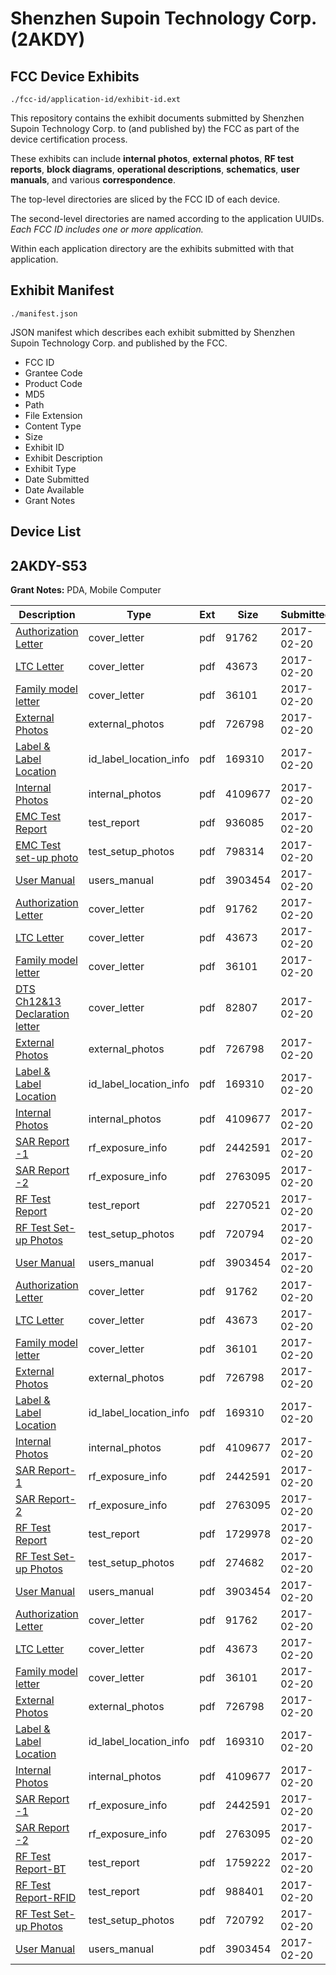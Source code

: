# Shenzhen Supoin Technology Corp. (2AKDY)
## FCC Device Exhibits

```
./fcc-id/application-id/exhibit-id.ext
```

This repository contains the exhibit documents submitted by Shenzhen Supoin Technology Corp. to (and published by) the FCC as part of the device certification process.

These exhibits can include **internal photos**, **external photos**, **RF test reports**, **block diagrams**, **operational descriptions**, **schematics**, **user manuals**, and various **correspondence**.

The top-level directories are sliced by the FCC ID of each device.

The second-level directories are named according to the application UUIDs. *Each FCC ID includes one or more application.*

Within each application directory are the exhibits submitted with that application. 

## Exhibit Manifest

```
./manifest.json
```

JSON manifest which describes each exhibit submitted by Shenzhen Supoin Technology Corp. and published by the FCC.

- FCC ID
- Grantee Code
- Product Code
- MD5
- Path
- File Extension
- Content Type
- Size
- Exhibit ID
- Exhibit Description
- Exhibit Type
- Date Submitted
- Date Available
- Grant Notes

## Device List
## 2AKDY-S53
**Grant Notes:** PDA, Mobile Computer

| Description | Type | Ext | Size | Submitted | Available |
| ----------- | ---- | --- | ---- | --------- | --------- |
| [Authorization Letter](2AKDY-S53/cc77ea59929ef32e56b96cd28b7ba120/3288894.pdf) | cover_letter | pdf | 91762 | 2017-02-20 | 2017-02-20 |
| [LTC Letter](2AKDY-S53/cc77ea59929ef32e56b96cd28b7ba120/3288895.pdf) | cover_letter | pdf | 43673 | 2017-02-20 | 2017-02-20 |
| [Family model letter](2AKDY-S53/cc77ea59929ef32e56b96cd28b7ba120/3288896.pdf) | cover_letter | pdf | 36101 | 2017-02-20 | 2017-02-20 |
| [External Photos](2AKDY-S53/cc77ea59929ef32e56b96cd28b7ba120/3288897.pdf) | external_photos | pdf | 726798 | 2017-02-20 | 2017-02-20 |
| [Label & Label Location](2AKDY-S53/cc77ea59929ef32e56b96cd28b7ba120/3288898.pdf) | id_label_location_info | pdf | 169310 | 2017-02-20 | 2017-02-20 |
| [Internal Photos](2AKDY-S53/cc77ea59929ef32e56b96cd28b7ba120/3288899.pdf) | internal_photos | pdf | 4109677 | 2017-02-20 | 2017-02-20 |
| [EMC Test Report](2AKDY-S53/cc77ea59929ef32e56b96cd28b7ba120/3288902.pdf) | test_report | pdf | 936085 | 2017-02-20 | 2017-02-20 |
| [EMC Test set-up photo](2AKDY-S53/cc77ea59929ef32e56b96cd28b7ba120/3288903.pdf) | test_setup_photos | pdf | 798314 | 2017-02-20 | 2017-02-20 |
| [User Manual](2AKDY-S53/cc77ea59929ef32e56b96cd28b7ba120/3288904.pdf) | users_manual | pdf | 3903454 | 2017-02-20 | 2017-02-20 |
| [Authorization Letter](2AKDY-S53/21b230f1e1cb1f1b2698010e6e9abdc0/3288894.pdf) | cover_letter | pdf | 91762 | 2017-02-20 | 2017-02-20 |
| [LTC Letter](2AKDY-S53/21b230f1e1cb1f1b2698010e6e9abdc0/3288895.pdf) | cover_letter | pdf | 43673 | 2017-02-20 | 2017-02-20 |
| [Family model letter](2AKDY-S53/21b230f1e1cb1f1b2698010e6e9abdc0/3288896.pdf) | cover_letter | pdf | 36101 | 2017-02-20 | 2017-02-20 |
| [DTS Ch12&13 Declaration letter](2AKDY-S53/21b230f1e1cb1f1b2698010e6e9abdc0/3288924.pdf) | cover_letter | pdf | 82807 | 2017-02-20 | 2017-02-20 |
| [External Photos](2AKDY-S53/21b230f1e1cb1f1b2698010e6e9abdc0/3288897.pdf) | external_photos | pdf | 726798 | 2017-02-20 | 2017-02-20 |
| [Label & Label Location](2AKDY-S53/21b230f1e1cb1f1b2698010e6e9abdc0/3288898.pdf) | id_label_location_info | pdf | 169310 | 2017-02-20 | 2017-02-20 |
| [Internal Photos](2AKDY-S53/21b230f1e1cb1f1b2698010e6e9abdc0/3288899.pdf) | internal_photos | pdf | 4109677 | 2017-02-20 | 2017-02-20 |
| [SAR Report -1](2AKDY-S53/21b230f1e1cb1f1b2698010e6e9abdc0/3288913.pdf) | rf_exposure_info | pdf | 2442591 | 2017-02-20 | 2017-02-20 |
| [SAR Report -2](2AKDY-S53/21b230f1e1cb1f1b2698010e6e9abdc0/3288914.pdf) | rf_exposure_info | pdf | 2763095 | 2017-02-20 | 2017-02-20 |
| [RF Test Report](2AKDY-S53/21b230f1e1cb1f1b2698010e6e9abdc0/3288933.pdf) | test_report | pdf | 2270521 | 2017-02-20 | 2017-02-20 |
| [RF Test Set-up Photos](2AKDY-S53/21b230f1e1cb1f1b2698010e6e9abdc0/3288934.pdf) | test_setup_photos | pdf | 720794 | 2017-02-20 | 2017-02-20 |
| [User Manual](2AKDY-S53/21b230f1e1cb1f1b2698010e6e9abdc0/3288904.pdf) | users_manual | pdf | 3903454 | 2017-02-20 | 2017-02-20 |
| [Authorization Letter](2AKDY-S53/68ef4c92722d64ba39cab2cc17ae78ce/3288894.pdf) | cover_letter | pdf | 91762 | 2017-02-20 | 2017-02-20 |
| [LTC Letter](2AKDY-S53/68ef4c92722d64ba39cab2cc17ae78ce/3288895.pdf) | cover_letter | pdf | 43673 | 2017-02-20 | 2017-02-20 |
| [Family model letter](2AKDY-S53/68ef4c92722d64ba39cab2cc17ae78ce/3288896.pdf) | cover_letter | pdf | 36101 | 2017-02-20 | 2017-02-20 |
| [External Photos](2AKDY-S53/68ef4c92722d64ba39cab2cc17ae78ce/3288897.pdf) | external_photos | pdf | 726798 | 2017-02-20 | 2017-02-20 |
| [Label & Label Location](2AKDY-S53/68ef4c92722d64ba39cab2cc17ae78ce/3288898.pdf) | id_label_location_info | pdf | 169310 | 2017-02-20 | 2017-02-20 |
| [Internal Photos](2AKDY-S53/68ef4c92722d64ba39cab2cc17ae78ce/3288899.pdf) | internal_photos | pdf | 4109677 | 2017-02-20 | 2017-02-20 |
| [SAR Report-1](2AKDY-S53/68ef4c92722d64ba39cab2cc17ae78ce/3288913.pdf) | rf_exposure_info | pdf | 2442591 | 2017-02-20 | 2017-02-20 |
| [SAR Report-2](2AKDY-S53/68ef4c92722d64ba39cab2cc17ae78ce/3288914.pdf) | rf_exposure_info | pdf | 2763095 | 2017-02-20 | 2017-02-20 |
| [RF Test Report](2AKDY-S53/68ef4c92722d64ba39cab2cc17ae78ce/3288948.pdf) | test_report | pdf | 1729978 | 2017-02-20 | 2017-02-20 |
| [RF Test Set-up Photos](2AKDY-S53/68ef4c92722d64ba39cab2cc17ae78ce/3288949.pdf) | test_setup_photos | pdf | 274682 | 2017-02-20 | 2017-02-20 |
| [User Manual](2AKDY-S53/68ef4c92722d64ba39cab2cc17ae78ce/3288904.pdf) | users_manual | pdf | 3903454 | 2017-02-20 | 2017-02-20 |
| [Authorization Letter](2AKDY-S53/a6026e5dddf87a5219958828b809b0fe/3288894.pdf) | cover_letter | pdf | 91762 | 2017-02-20 | 2017-02-20 |
| [LTC Letter](2AKDY-S53/a6026e5dddf87a5219958828b809b0fe/3288895.pdf) | cover_letter | pdf | 43673 | 2017-02-20 | 2017-02-20 |
| [Family model letter](2AKDY-S53/a6026e5dddf87a5219958828b809b0fe/3288896.pdf) | cover_letter | pdf | 36101 | 2017-02-20 | 2017-02-20 |
| [External Photos](2AKDY-S53/a6026e5dddf87a5219958828b809b0fe/3288897.pdf) | external_photos | pdf | 726798 | 2017-02-20 | 2017-02-20 |
| [Label & Label Location](2AKDY-S53/a6026e5dddf87a5219958828b809b0fe/3288898.pdf) | id_label_location_info | pdf | 169310 | 2017-02-20 | 2017-02-20 |
| [Internal Photos](2AKDY-S53/a6026e5dddf87a5219958828b809b0fe/3288899.pdf) | internal_photos | pdf | 4109677 | 2017-02-20 | 2017-02-20 |
| [SAR Report -1](2AKDY-S53/a6026e5dddf87a5219958828b809b0fe/3288913.pdf) | rf_exposure_info | pdf | 2442591 | 2017-02-20 | 2017-02-20 |
| [SAR Report -2](2AKDY-S53/a6026e5dddf87a5219958828b809b0fe/3288914.pdf) | rf_exposure_info | pdf | 2763095 | 2017-02-20 | 2017-02-20 |
| [RF Test Report-BT](2AKDY-S53/a6026e5dddf87a5219958828b809b0fe/3288917.pdf) | test_report | pdf | 1759222 | 2017-02-20 | 2017-02-20 |
| [RF Test Report-RFID](2AKDY-S53/a6026e5dddf87a5219958828b809b0fe/3288918.pdf) | test_report | pdf | 988401 | 2017-02-20 | 2017-02-20 |
| [RF Test Set-up Photos](2AKDY-S53/a6026e5dddf87a5219958828b809b0fe/3288919.pdf) | test_setup_photos | pdf | 720792 | 2017-02-20 | 2017-02-20 |
| [User Manual](2AKDY-S53/a6026e5dddf87a5219958828b809b0fe/3288904.pdf) | users_manual | pdf | 3903454 | 2017-02-20 | 2017-02-20 |
